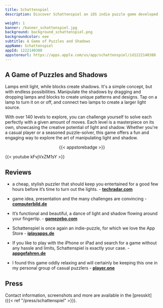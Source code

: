 ```yaml
---
title: Schattenspiel
description: Discover Schattenspiel an iOS indie puzzle game developed by Tobias Werner

weight: 1
banner: /banner_schattenspiel.jpg
background: background_schattenspiel.png
backgroundcolor: eee
subtitle: A Game of Puzzles and Shadows
appName: Schattenspiel
appId: 1222140388
appstoreurl: https://apps.apple.com/us/app/schattenspiel/id1222140388
---
```


## A Game of Puzzles and Shadows

Lamps emit light, while blocks create shadows. It's a simple concept, but with endless possibilities. Manipulate the shadows by dragging and dropping lamps and blocks to create unique patterns and designs. Tap on a lamp to turn it on or off, and connect two lamps to create a larger light source.

With over 140 levels to explore, you can challenge yourself to solve each perfectly with a given amount of moves. Each level is a masterpiece on its own, showcasing the creative potential of light and shadow. Whether you're a casual player or a seasoned puzzle-solver, this game offers a fun and engaging way to explore the art of manipulating light and shadow.

<center>
{{< appstorebadge >}}
</center>

{{< youtube kFvjVxZM1sY >}}

## Reviews

- a cheap, stylish puzzler that should keep you entertained for a good few hours before it’s time to turn out the lights. - **[techradar.com](http://www.techradar.com/news/phone-and-communications/mobile-phones/50-best-iphone-games-fantastic-free-and-paid-games-1234036)**

- game idea, presentation and the many challenges are convincing - **[computerbild.de](http://www.computerbild.de/fotos/100-Spiele-Apps-fuer-unterwegs-19518977.html#9)**

- It’s functional and beautiful, a dance of light and shadow flowing around your fingertip. - **[gamezebo.com](http://www.gamezebo.com/2017/07/14/solve-puzzles-light-shadow-upcoming-schattenspiel/)**

- Schattenspiel is once again an indie-puzzle, for which we love the App Store - **[iplayapps.de](http://www.iplayapps.de/schattenspiel-ios-puzzle-34609/)**

- If you like to play with the iPhone or iPad and search for a game without any hassle and limits, Schattenspiel is exactly your case. - **[appgefahren.de](http://www.appgefahren.de/schattenspiel-neues-puzzle-spiel-mit-licht-und-schatten-ist-eine-empfehlung-wert-204804.html)**

- I found this game oddly relaxing and will certainly be keeping this one in my personal group of casual puzzlers - **[player.one](http://www.player.one/new-ios-games-puzzle-games-free-best-schattenspiel-domino-marble-119005)**

## Press

Contact information, screenshots and more are available in the [presskit]({{< ref "/press/schattenspiel" >}}).
